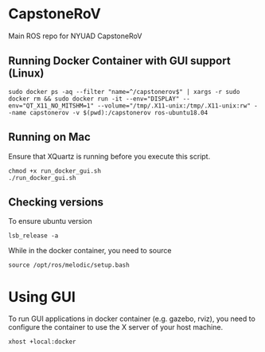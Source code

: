 # CapstoneRoV
 Main ROS repo for NYUAD CapstoneRoV


## Running Docker Container with GUI support (Linux)

```
sudo docker ps -aq --filter "name=^/capstonerov$" | xargs -r sudo docker rm && sudo docker run -it --env="DISPLAY" --env="QT_X11_NO_MITSHM=1" --volume="/tmp/.X11-unix:/tmp/.X11-unix:rw" --name capstonerov -v $(pwd):/capstonerov ros-ubuntu18.04
```

## Running on Mac

Ensure that XQuartz is running before you execute this script.

```
chmod +x run_docker_gui.sh
./run_docker_gui.sh
```


## Checking versions

To ensure ubuntu version
```
lsb_release -a
```

While in the docker container, you need to source
```
source /opt/ros/melodic/setup.bash
```

# Using GUI

To run GUI applications in docker container (e.g. gazebo, rviz), you need to configure the container to use the X server of your host machine.

```
xhost +local:docker
```
